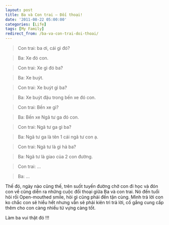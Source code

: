 ```yaml
---
layout: post
title: Ba và Con trai – Đối thoại!
date: '2011-08-22 05:00:00'
categories: [Life]
tags: [My Family]
redirect_from: /ba-va-con-trai-doi-thoai/
---
```


> Con trai: ba ơi, cái gì đó?

> Ba: Xe đó con.

> Con trai: Xe gì đó ba?

> Ba: Xe buýt.

> Con trai: Xe buýt gì ba?

> Ba: Xe buýt đậu trong bến xe đó con.

> Con trai: Bến xe gì?

> Ba: Bến xe Ngã tư ga đó con.

> Con trai: Ngã tư ga gì ba?

> Ba: Ngã tư ga là tên 1 cái ngã tư con ạ.

> Con trai: Ngã tư là gì hả ba?

> Ba: Ngã tư là giao của 2 con đường.

> Con trai: …

> Ba: …

Thế đó, ngày nào cũng thế, trên suốt tuyến đường chở con đi học và đón con về cũng diễn ra những cuộc đối thoại giữa Ba và con trai. Nó đến tuổi hỏi rồi Open-mouthed smile, hỏi gì cũng phải đến tận cùng. Mình trả lời con ko chắc con sẽ hiểu hết nhưng vẫn sẽ phải kiên trì trả lời, cố gắng cung cấp thêm cho con càng nhiều từ vựng càng tốt.

Làm ba vui thật đó !!!